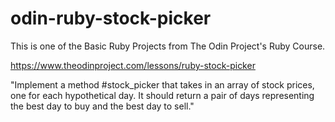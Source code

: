 # odin-ruby-stock-picker
This is one of the Basic Ruby Projects from The Odin Project's Ruby Course.

https://www.theodinproject.com/lessons/ruby-stock-picker

"Implement a method #stock_picker that takes in an array of stock prices, one for each hypothetical day. It should return a pair of days representing the best day to buy and the best day to sell."
